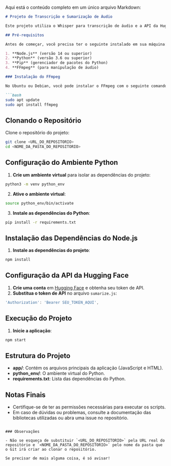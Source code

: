 Aqui está o conteúdo completo em um único arquivo Markdown:

```markdown
# Projeto de Transcrição e Sumarização de Áudio

Este projeto utiliza o Whisper para transcrição de áudio e a API da Hugging Face para sumarização abstrativa e extrativa. Ele é desenvolvido com Electron para criar uma aplicação de desktop.

## Pré-requisitos

Antes de começar, você precisa ter o seguinte instalado em sua máquina:

1. **Node.js** (versão 14 ou superior)
2. **Python** (versão 3.6 ou superior)
3. **Pip** (gerenciador de pacotes do Python)
4. **FFmpeg** (para manipulação de áudio)

### Instalação do FFmpeg

No Ubuntu ou Debian, você pode instalar o FFmpeg com o seguinte comando:

```bash
sudo apt update
sudo apt install ffmpeg
```

## Clonando o Repositório

Clone o repositório do projeto:

```bash
git clone <URL_DO_REPOSITORIO>
cd <NOME_DA_PASTA_DO_REPOSITORIO>
```

## Configuração do Ambiente Python

1. **Crie um ambiente virtual** para isolar as dependências do projeto:

```bash
python3 -m venv python_env
```

2. **Ative o ambiente virtual**:

```bash
source python_env/bin/activate
```

3. **Instale as dependências do Python**:

```bash
pip install -r requirements.txt
```

## Instalação das Dependências do Node.js

1. **Instale as dependências do projeto**:

```bash
npm install
```

## Configuração da API da Hugging Face

1. **Crie uma conta** em [Hugging Face](https://huggingface.co/) e obtenha seu token de API.
2. **Substitua o token de API** no arquivo `sumarize.js`:

```javascript
'Authorization': 'Bearer SEU_TOKEN_AQUI',
```

## Execução do Projeto

1. **Inicie a aplicação**:

```bash
npm start
```

## Estrutura do Projeto

- **app/**: Contém os arquivos principais da aplicação (JavaScript e HTML).
- **python_env/**: O ambiente virtual do Python.
- **requirements.txt**: Lista das dependências do Python.

## Notas Finais

- Certifique-se de ter as permissões necessárias para executar os scripts.
- Em caso de dúvidas ou problemas, consulte a documentação das bibliotecas utilizadas ou abra uma issue no repositório.

```

### Observações

- Não se esqueça de substituir `<URL_DO_REPOSITORIO>` pela URL real do repositório e `<NOME_DA_PASTA_DO_REPOSITORIO>` pelo nome da pasta que o Git irá criar ao clonar o repositório.

Se precisar de mais alguma coisa, é só avisar!
